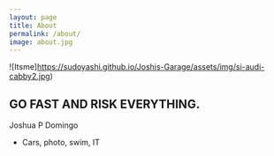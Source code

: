 ```yaml
---
layout: page
title: About
permalink: /about/
image: about.jpg
---
```


![Itsme]https://sudoyashi.github.io/Joshis-Garage/assets/img/si-audi-cabby2.jpg)
## GO FAST AND RISK EVERYTHING.

Joshua P Domingo
- Cars, photo, swim, IT


